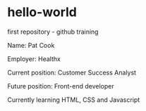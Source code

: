 # hello-world
first repository - github training

Name: Pat Cook

Employer:  Healthx

Current position:  Customer Success Analyst

Future position:  Front-end developer

Currently learning HTML, CSS and Javascript
